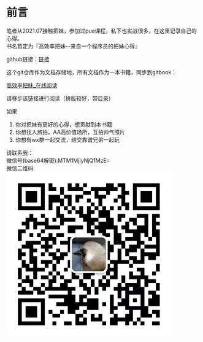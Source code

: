# 前言

笔者从2021.07接触把妹，参加过pua课程，私下也实战很多，在这里记录自己的心得。\
书名暂定为『高效率把妹--来自一个程序员的把妹心得』

github链接：[链接](https://github.com/zhengxinle/pua-knowledge-sharing.github.io)

这个git仓库作为文档存储地，所有文档作为一本书籍，同步到gitbook：

[高效率把妹\_在线阅读](https://xinle.gitbook.io/gao-xiao-lv-ba-mei/)

请移步该链接进行阅读（排版较好，带目录）

如果

1. 你对把妹有更好的心得，想贡献到本书籍
2. 你想找人旅拍，AA高价值场所，互拍帅气照片
3. 你想有wx群一起交流，结交靠谱兄弟一起玩

请联系我：\
微信号(base64解密):MTM1MjIyNjQ1MzE=\
微信二维码:\
![](<.gitbook/assets/image (2) (1) (1) (1).png>)
